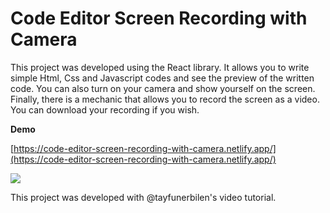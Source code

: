 # Code Editor Screen Recording with Camera

This project was developed using the React library. It allows you to write simple Html, Css and Javascript codes and see the preview of the written code. You can also turn on your camera and show yourself on the screen. Finally, there is a mechanic that allows you to record the screen as a video. You can download your recording if you wish.

**Demo** 

[https://code-editor-screen-recording-with-camera.netlify.app/](https://code-editor-screen-recording-with-camera.netlify.app/)

![](https://i.ibb.co/5Y3LsVd/Screen-Shot-2021-11-01-at-02-22-48.png)

This project was developed with @tayfunerbilen's video tutorial.